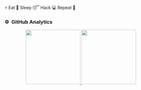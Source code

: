 ### 





 ⚡ Eat 🍔 Sleep 😴 Hack 💻 Repeat 🔁


### ⚙️ &nbsp;GitHub Analytics

<p align="center">
<a href="https://github.com/413d3z">
  <img height="180em" src="https://github-readme-stats-eight-theta.vercel.app/api?username=413d3z&show_icons=true&theme=algolia&include_all_commits=true&count_private=true"/>
  <img height="180em" src="https://github-readme-stats-eight-theta.vercel.app/api/top-langs/?username=413d3z&layout=compact&langs_count=8&theme=algolia"/>
</a>
</p>
</samp><br>
